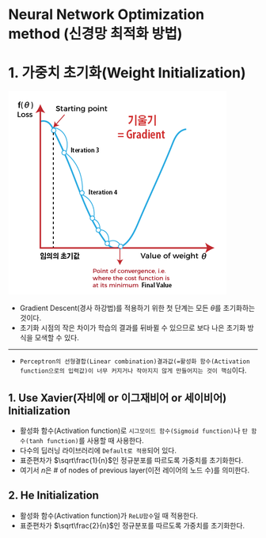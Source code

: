 # Neural Network Optimization method (신경망 최적화 방법)

# 1. 가중치 초기화(Weight lnitialization)

![alt text](./Picture/Gradient_Descent_Algorithm.png)
- Gradient Descent(경사 하강법)를 적용하기 위한 첫 단계는 모든 $\theta$를 초기화하는 것이다.
- 초기화 시점의 작은 차이가 학습의 결과를 뒤바뀔 수 있으므로 보다 나은 초기화 방식을 모색할 수 있다.

---
- `Perceptron의 선형결합(Linear combination)결과값(=활성화 함수(Activation function으로의 입력값)이 너무 커지거나 작아지지 않게 만들어지는 것이 핵심`이다.

## 1. Use Xavier(자비에 or 이그재비어 or 세이비어) lnitialization
- 활성화 함수(Activation function)로 `시그모이드 함수(Sigmoid function)`나 `탄 함수(tanh function)`를 사용할 때 사용한다.
- 다수의 딥러닝 라이브러리에 `Default로 적용`되어 있다.
- 표준편차가 $\sqrt\frac{1}{n}$인 정규분포를 따르도록 가중치를 초기화한다.
- 여기서 $n$은 # of nodes of previous layer(이전 레이어의 노드 수)를 의미한다.

## 2. He Initialization
- 활성화 함수(Activation function)가 `ReLU함수`일 때 적용한다.
- 표준편차가 $\sqrt\frac{2}{n}$인 정규분포를 따르도록 가중치를 초기화한다.


